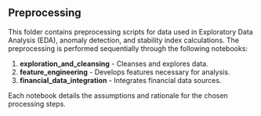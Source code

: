 ## Preprocessing

This folder contains preprocessing scripts for data used in Exploratory Data Analysis (EDA), anomaly detection, and stability index calculations. The preprocessing is performed sequentially through the following notebooks:

1. **exploration_and_cleansing** - Cleanses and explores data.
2. **feature_engineering** - Develops features necessary for analysis.
3. **financial_data_integration** - Integrates financial data sources.

Each notebook details the assumptions and rationale for the chosen processing steps.
